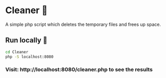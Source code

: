 # Cleaner 🧹

A simple php script which deletes the temporary files and frees up space.

## Run locally 📲

```bash
cd Cleaner
php -S localhost:8080
```
### Visit: http://localhost:8080/cleaner.php to see the results
